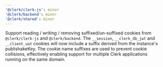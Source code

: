 ```yaml
---
'@clerk/clerk-js': minor
'@clerk/backend': minor
'@clerk/shared': minor
---
```


Support reading / writing / removing  suffixed/un-suffixed cookies from `@clerk/clerk-js` and `@clerk/backend`.
The `__session`, `__clerk_db_jwt` and `__client_uat` cookies will now include a suffix derived from the instance's publishakeKey. The cookie name suffixes are used to prevent cookie collisions, effectively enabling support for multiple Clerk applications running on the same domain.
